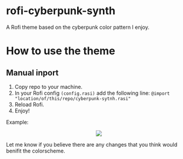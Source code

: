 # rofi-cyberpunk-synth
A Rofi theme based on the cyberpunk color pattern I enjoy.

# How to use the theme

## Manual inport
1. Copy repo to your machine.
2. In your Rofi config ```(config.rasi)``` add the following line: ```@import "location/of/this/repo/cyberpunk-sytnh.rasi" ```
3. Reload Rofi. 
4. Enjoy!

Example: 
<p align="center">
<img src="https://github.com/Umbragloom/rofi-cyberpunk-synth/assets/Cyberpunk-synth.png"/>
</p>

Let me know if you believe there are any changes that you think would 
benifit the colorscheme.


